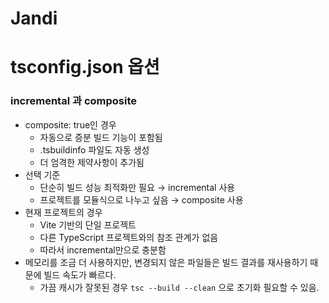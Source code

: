 # Jandi

# tsconfig.json 옵션

### incremental 과 composite

- composite: true인 경우
  - 자동으로 증분 빌드 기능이 포함됨
  - .tsbuildinfo 파일도 자동 생성
  - 더 엄격한 제약사항이 추가됨
- 선택 기준
  - 단순히 빌드 성능 최적화만 필요 → incremental 사용
  - 프로젝트를 모듈식으로 나누고 싶음 → composite 사용
- 현재 프로젝트의 경우
  - Vite 기반의 단일 프로젝트
  - 다른 TypeScript 프로젝트와의 참조 관계가 없음
  - 따라서 incremental만으로 충분함
- 메모리를 조금 더 사용하지만, 변경되지 않은 파일들은 빌드 결과를 재사용하기 때문에 빌드 속도가 빠르다.
  - 가끔 캐시가 잘못된 경우 `tsc --build --clean` 으로 초기화 필요할 수 있음.
